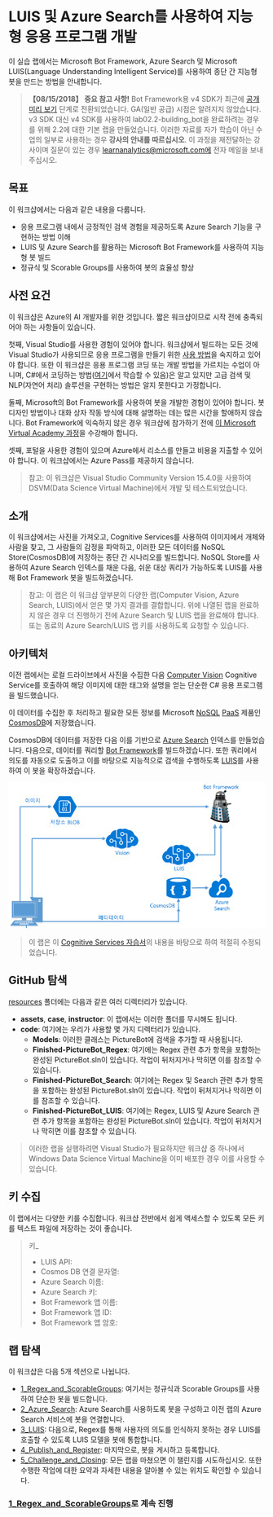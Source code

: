 ﻿# LUIS 및 Azure Search를 사용하여 지능형 응용 프로그램 개발

이 실습 랩에서는 Microsoft Bot Framework, Azure Search 및 Microsoft LUIS(Language Understanding Intelligent Service)를 사용하여 종단 간 지능형 봇을 만드는 방법을 안내합니다.

> **【08/15/2018】 중요 참고 사항!**
> Bot Framework용 v4 SDK가 최근에 [공개 미리 보기](https://github.com/Microsoft/botbuilder-dotnet) 단계로 전환되었습니다. GA(일반 공급) 시점은 알려지지 않았습니다. v3 SDK 대신 v4 SDK를 사용하여 lab02.2-building_bot을 완료하려는 경우를 위해 2.2에 대한 기본 랩을 만들었습니다.
> 이러한 자료를 자가 학습이 아닌 수업의 일부로 사용하는 경우 **강사의 안내를 따르십시오**.
> 이 과정을 재전달하는 강사이며 질문이 있는 경우 learnanalytics@microsoft.com에 전자 메일을 보내주십시오.


## 목표
이 워크샵에서는 다음과 같은 내용을 다룹니다.
- 응용 프로그램 내에서 긍정적인 검색 경험을 제공하도록 Azure Search 기능을 구현하는 방법 이해
- LUIS 및 Azure Search를 활용하는 Microsoft Bot Framework를 사용하여 지능형 봇 빌드
- 정규식 및 Scorable Groups를 사용하여 봇의 효율성 향상


## 사전 요건

이 워크샵은 Azure의 AI 개발자를 위한 것입니다. 짧은 워크샵이므로 시작 전에 충족되어야 하는 사항들이 있습니다.

첫째, Visual Studio를 사용한 경험이 있어야 합니다. 워크샵에서 빌드하는 모든 것에 Visual Studio가 사용되므로 응용 프로그램을 만들기 위한 [사용 방법](https://docs.microsoft.com/ko-kr/visualstudio/ide/visual-studio-ide)을 숙지하고 있어야 합니다. 또한 이 워크샵은 응용 프로그램 코딩 또는 개발 방법을 가르치는 수업이 아니며, C#에서 코딩하는 방법([여기](https://mva.microsoft.com/ko-kr/training-courses/c-fundamentals-for-absolute-beginners-16169?l=Lvld4EQIC_2706218949)에서 학습할 수 있음)은 알고 있지만 고급 검색 및 NLP(자연어 처리) 솔루션을 구현하는 방법은 알지 못한다고 가정합니다.

둘째, Microsoft의 Bot Framework를 사용하여 봇을 개발한 경험이 있어야 합니다. 봇 디자인 방법이나 대화 상자 작동 방식에 대해 설명하는 데는 많은 시간을 할애하지 않습니다. Bot Framework에 익숙하지 않은 경우 워크샵에 참가하기 전에 [이 Microsoft Virtual Academy 과정](https://mva.microsoft.com/ko-kr/training-courses/creating-bots-in-the-microsoft-bot-framework-using-c-17590#!)을 수강해야 합니다.

셋째, 포털을 사용한 경험이 있으며 Azure에서 리소스를 만들고 비용을 지출할 수 있어야 합니다. 이 워크샵에서는 Azure Pass를 제공하지 않습니다.

>참고: 이 워크샵은 Visual Studio Community Version 15.4.0을 사용하여 DSVM(Data Science Virtual Machine)에서 개발 및 테스트되었습니다.

## 소개

이 워크샵에서는 사진을 가져오고, Cognitive Services를 사용하여 이미지에서 개체와 사람을 찾고, 그 사람들의 감정을 파악하고, 이러한 모든 데이터를 NoSQL Store(CosmosDB)에 저장하는 종단 간 시나리오를 빌드합니다. NoSQL Store를 사용하여 Azure Search 인덱스를 채운 다음, 쉬운 대상 쿼리가 가능하도록 LUIS를 사용해 Bot Framework 봇을 빌드하겠습니다.

> 참고: 이 랩은 이 워크샵 앞부분의 다양한 랩(Computer Vision, Azure Search, LUIS)에서 얻은 몇 가지 결과를 결합합니다. 위에 나열된 랩을 완료하지 않은 경우 더 진행하기 전에 Azure Search 및 LUIS 랩을 완료해야 합니다. 또는 동료의 Azure Search/LUIS 랩 키를 사용하도록 요청할 수 있습니다.

## 아키텍처

이전 랩에서는 로컬 드라이브에서 사진을 수집한 다음 [Computer Vision](https://www.microsoft.com/cognitive-services/ko-kr/computer-vision-api) Cognitive Service를 호출하여 해당 이미지에 대한 태그와 설명을 얻는 단순한 C# 응용 프로그램을 빌드했습니다.

이 데이터를 수집한 후 처리하고 필요한 모든 정보를 Microsoft [NoSQL](https://en.wikipedia.org/wiki/NoSQL) [PaaS](https://azure.microsoft.com/ko-kr/overview/what-is-paas/) 제품인 [CosmosDB](https://azure.microsoft.com/ko-kr/services/documentdb/)에 저장했습니다.

CosmosDB에 데이터를 저장한 다음 이를 기반으로 [Azure Search](https://azure.microsoft.com/ko-kr/services/search/) 인덱스를 만들었습니다. 다음으로, 데이터를 쿼리할 [Bot Framework](https://dev.botframework.com/)를 빌드하겠습니다. 또한 쿼리에서 의도를 자동으로 도출하고 이를 바탕으로 지능적으로 검색을 수행하도록 [LUIS](https://www.microsoft.com/cognitive-services/ko-kr/language-understanding-intelligent-service-luis)를 사용하여 이 봇을 확장하겠습니다.


![아키텍처 다이어그램](./resources/assets/AI_Immersion_Arch.png)

> 이 랩은 이 [Cognitive Services 자습서](https://github.com/noodlefrenzy/CognitiveServicesTutorial)의 내용을 바탕으로 하여 적절히 수정되었습니다.

## GitHub 탐색 ##

[resources](./resources) 폴더에는 다음과 같은 여러 디렉터리가 있습니다.

- **assets**, **case**, **instructor**: 이 랩에서는 이러한 폴더를 무시해도 됩니다.
- **code**: 여기에는 우리가 사용할 몇 가지 디렉터리가 있습니다.
	- **Models**: 이러한 클래스는 PictureBot에 검색을 추가할 때 사용됩니다.
	- **Finished-PictureBot_Regex**: 여기에는 Regex 관련 추가 항목을 포함하는 완성된 PictureBot.sln이 있습니다. 작업이 뒤처지거나 막히면 이를 참조할 수 있습니다.
	- **Finished-PictureBot_Search**: 여기에는 Regex 및 Search 관련 추가 항목을 포함하는 완성된 PictureBot.sln이 있습니다. 작업이 뒤처지거나 막히면 이를 참조할 수 있습니다.
	- **Finished-PictureBot_LUIS**: 여기에는 Regex, LUIS 및 Azure Search 관련 추가 항목을 포함하는 완성된 PictureBot.sln이 있습니다. 작업이 뒤처지거나 막히면 이를 참조할 수 있습니다.

> 이러한 랩을 실행하려면 Visual Studio가 필요하지만 워크샵 중 하나에서 Windows Data Science Virtual Machine을 이미 배포한 경우 이를 사용할 수 있습니다.

## 키 수집

이 랩에서는 다양한 키를 수집합니다. 워크샵 전반에서 쉽게 액세스할 수 있도록 모든 키를 텍스트 파일에 저장하는 것이 좋습니다.

> 키_
>- LUIS API:
>- Cosmos DB 연결 문자열:
>- Azure Search 이름:
>- Azure Search 키:
>- Bot Framework 앱 이름:
>- Bot Framework 앱 ID:
>- Bot Framework 앱 암호:


## 랩 탐색

이 워크샵은 다음 5개 섹션으로 나뉩니다.
- [1_Regex_and_ScorableGroups](./1_Regex_and_ScorableGroups.md): 여기서는 정규식과 Scorable Groups를 사용하여 단순한 봇을 빌드합니다.
- [2_Azure_Search](./2_Azure_Search.md): Azure Search를 사용하도록 봇을 구성하고 이전 랩의 Azure Search 서비스에 봇을 연결합니다.
- [3_LUIS](./3_LUIS): 다음으로, Regex를 통해 사용자의 의도를 인식하지 못하는 경우 LUIS를 호출할 수 있도록 LUIS 모델을 봇에 통합합니다.
- [4_Publish_and_Register](./4_Publish_and_Register.md): 마지막으로, 봇을 게시하고 등록합니다.
- [5_Challenge_and_Closing](./5_Challenge_and_Closing.md): 모든 랩을 마쳤으면 이 챌린지를 시도하십시오. 또한 수행한 작업에 대한 요약과 자세한 내용을 알아볼 수 있는 위치도 확인할 수 있습니다.



### [1_Regex_and_ScorableGroups](./1_Regex_and_ScorableGroups.md)로 계속 진행


